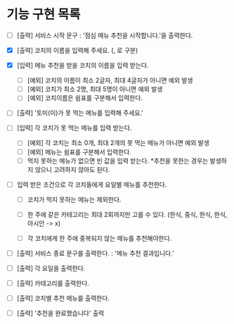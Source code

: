 # 기능 구현 목록
- [ ] [출력] 서비스 시작 문구 : '점심 메뉴 추천을 시작합니다.'을 출력한다.

- [X] [출력] 코치의 이름을 입력해 주세요. (, 로 구분)
- [X] [입력] 메뉴 추천을 받을 코치의 이름을 입력 받는다.
  - [ ] [예외] 코치의 이름이 최소 2글자, 최대 4글자가 아니면 예외 발생
  - [ ] [예외] 코치가 최소 2명, 최대 5명이 아니면 예외 발생
  - [ ] [예외] 코치이름은 쉼표를 구분해서 입력한다.

- [ ] [출력] '토미(이)가 못 먹는 메뉴를 입력해 주세요.'
- [ ] [입력] 각 코치가 못 먹는 메뉴를 입력 받는다.
  - [ ] [예외] 각 코치는 최소 0개, 최대 2개의 못 먹는 메뉴가 아니면 예외 발생
  - [ ] [예외] 메뉴는 쉼표를 구분해서 입력한다.
  - [ ] 먹지 못하는 메뉴가 없으면 빈 값을 입력 받는다.
    *추천을 못한는 경우는 발생하지 않으니 고려하지 않아도 된다.

- [ ] 입력 받은 조건으로 각 코치들에게 요일별 메뉴를 추천한다.
  - [ ] 코치가 먹지 못하는 메뉴는 제외한다.
  - [ ] 한 주에 같은 카테고리는 최대 2회까지만 고를 수 있다. (한식, 중식, 한식, 한식, 아시안 -> x)
  - [ ] 각 코치에게 한 주에 중복되지 않는 메뉴를 추천해야한다.


- [ ] [출력] 서비스 종료 문구를 출력한다. : '메뉴 추천 결과입니다.'
- [ ] [출력] 각 요일을 출력한다.
- [ ] [출력] 카테고리를 출력한다.
- [ ] [출력] 코치별 추천 메뉴를 출력한다.
- [ ] [출력] '추천을 완료했습니다' 출력
